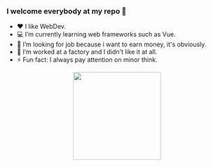 ### I welcome everybody at my repo 👦

- ❤ I like WebDev.
- 💻 I’m currently learning web frameworks such as Vue.
- 👯 I’m looking for job because i want to earn money, it's obviously.
- 🏦 I’m worked at a factory and I didn't like it at all.
- ⚡ Fun fact: I always pay attention on minor think.

<div id="header" align="center">
  <img src="https://media.giphy.com/media/JqmupuTVZYaQX5s094/giphy.gif" width="200"/>
</div>
